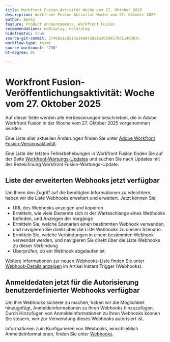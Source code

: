 ```yaml
---
title: Workfront Fusion-Aktivität Woche vom 27. Oktober 2025
description: Workfront Fusion-Aktivität Woche vom 27. Oktober 2025
author: Becky
feature: Product Announcements, Workfront Fusion
recommendations: noDisplay, noCatalog
hidefromtoc: true
source-git-commit: 3746ba1cd213a19a042da1a30b0d57bd1140907c
workflow-type: tm+mt
source-wordcount: '230'
ht-degree: 0%

---
```


# Workfront Fusion-Veröffentlichungsaktivität: Woche vom 27. Oktober 2025

Auf dieser Seite werden alle Verbesserungen beschrieben, die in Adobe Workfront Fusion in der Woche vom 27. Oktober 2025 vorgenommen wurden.

Eine Liste aller aktuellen Änderungen finden Sie unter [Adobe Workfront Fusion-Versionsaktivität](/help/workfront-fusion/fusion-product-releases/fusion-release-activity.md).

Eine Liste der letzten Fehlerbehebungen in Workfront Fusion finden Sie auf der Seite [Workfront-Wartungs-Updates](https://experienceleague.adobe.com/de/docs/workfront-known-issues/releases/current-updates) und suchen Sie nach Updates mit der Bezeichnung Workfront Fusion-Wartungs-Update.

## Liste der erweiterten Webhooks jetzt verfügbar

Um Ihnen den Zugriff auf die benötigten Informationen zu erleichtern, haben wir die Liste Webhooks erweitert und erweitert. Jetzt können Sie:

* URL des Webhooks anzeigen und kopieren
* Ermitteln, wie viele Elemente sich in der Warteschlange eines Webhooks befinden, und Anzeigen der Vorgänge
* Ermitteln Sie, welche Szenarien einen bestimmten Webhook verwenden, und navigieren Sie direkt über die Liste Webhooks zu diesem Szenario
* Ermitteln Sie, welche Verbindungen in einem bestimmten Webhook verwendet werden, und navigieren Sie direkt über die Liste Webhooks zu dieser Verbindung
* Überprüfen, ob ein Webhook abgelaufen ist.

Weitere Informationen zur neuen Webhooks-Liste finden Sie unter [Webhook-Details anzeigen](/help/workfront-fusion/references/modules/webhooks-reference.md#view-webhook-details) im Artikel Instant Trigger (Webhooks).

## Anmeldedaten jetzt für die Autorisierung benutzerdefinierter Webhooks verfügbar

Um Ihre Webhooks sicherer zu machen, haben wir die Möglichkeit hinzugefügt, Anmeldeinformationen zu Ihren Webhooks hinzuzufügen. Durch Hinzufügen von Anmeldeinformationen zu Ihren Webhooks können Sie steuern, wer zur Verwendung dieses Webhooks autorisiert ist.

Informationen zum Konfigurieren von Webhooks, einschließlich Anmeldeinformationen, finden Sie unter [Webhooks](/help/workfront-fusion/references/apps-and-modules/universal-connectors/webhooks-updated.md).

